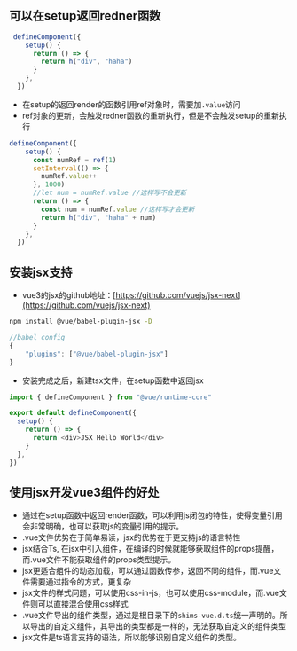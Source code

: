 ## 可以在setup返回redner函数

```ts
 defineComponent({
    setup() {
      return () => {
        return h("div", "haha")
      }
    },
  })
```

* 在setup的返回render的函数引用ref对象时，需要加`.value`访问
* ref对象的更新，会触发redner函数的重新执行，但是不会触发setup的重新执行

```ts
defineComponent({
    setup() {
      const numRef = ref(1)
      setInterval(() => {
        numRef.value++
      }, 1000)
      //let num = numRef.value //这样写不会更新
      return () => {
        const num = numRef.value //这样写才会更新
        return h("div", "haha" + num)
      }
    },
  })
```

## 安装jsx支持

* vue3的jsx的github地址：[https://github.com/vuejs/jsx-next](https://github.com/vuejs/jsx-next)

```bash
npm install @vue/babel-plugin-jsx -D
```

```js
//babel config
{
    "plugins": ["@vue/babel-plugin-jsx"]
}
```

* 安装完成之后，新建tsx文件，在setup函数中返回jsx

```ts
import { defineComponent } from "@vue/runtime-core"

export default defineComponent({
  setup() {
    return () => {
      return <div>JSX Hello World</div>
    }
  },
})

```

## 使用jsx开发vue3组件的好处

* 通过在setup函数中返回render函数，可以利用js闭包的特性，使得变量引用会非常明确，也可以获取js的变量引用的提示。
* .vue文件优势在于简单易读，jsx的优势在于更支持js的语言特性
* jsx结合Ts, 在jsx中引入组件，在编译的时候就能够获取组件的props提醒，而.vue文件不能获取组件的props类型提示。
* jsx更适合组件的动态加载，可以通过函数传参，返回不同的组件，而.vue文件需要通过指令的方式，更复杂
* jsx文件的样式问题，可以使用css-in-js，也可以使用css-module，而.vue文件则可以直接混合使用css样式
* .vue文件导出的组件类型，通过是根目录下的`shims-vue.d.ts`统一声明的。所以导出的自定义组件，其导出的类型都是一样的，无法获取自定义的组件类型
* jsx文件是ts语言支持的语法，所以能够识别自定义组件的类型。
